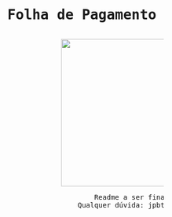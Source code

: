 <pre> <h1>           Folha de Pagamento Refatorado🔧🔄</h1></pre>

<pre>                                   <img src="https://i.imgur.com/mcU3xnE.gif" align="center" width="300" height="300" /></pre>
<pre>
                                           Readme a ser finalizado!
                                       Qualquer dúvida: jpbt@ic.ufal.br </pre>
